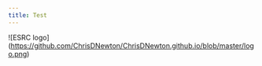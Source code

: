 ```yaml
---
title: Test
---
```


![ESRC logo]
(https://github.com/ChrisDNewton/ChrisDNewton.github.io/blob/master/logo.png)
